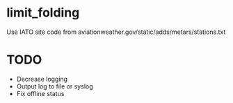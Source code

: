 limit_folding
=============


Use IATO site code from aviationweather.gov/static/adds/metars/stations.txt



TODO
============

- Decrease logging
- Output log to file or syslog
- Fix offline status
